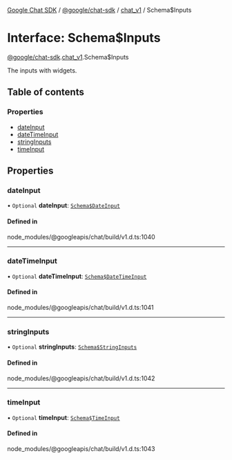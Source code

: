 [Google Chat SDK](../README.md) / [@google/chat-sdk](../modules/google_chat_sdk.md) / [chat\_v1](../modules/google_chat_sdk.chat_v1.md) / Schema$Inputs

# Interface: Schema$Inputs

[@google/chat-sdk](../modules/google_chat_sdk.md).[chat_v1](../modules/google_chat_sdk.chat_v1.md).Schema$Inputs

The inputs with widgets.

## Table of contents

### Properties

- [dateInput](google_chat_sdk.chat_v1.Schema_Inputs.md#dateinput)
- [dateTimeInput](google_chat_sdk.chat_v1.Schema_Inputs.md#datetimeinput)
- [stringInputs](google_chat_sdk.chat_v1.Schema_Inputs.md#stringinputs)
- [timeInput](google_chat_sdk.chat_v1.Schema_Inputs.md#timeinput)

## Properties

### dateInput

• `Optional` **dateInput**: [`Schema$DateInput`](google_chat_sdk.chat_v1.Schema_DateInput.md)

#### Defined in

node_modules/@googleapis/chat/build/v1.d.ts:1040

___

### dateTimeInput

• `Optional` **dateTimeInput**: [`Schema$DateTimeInput`](google_chat_sdk.chat_v1.Schema_DateTimeInput.md)

#### Defined in

node_modules/@googleapis/chat/build/v1.d.ts:1041

___

### stringInputs

• `Optional` **stringInputs**: [`Schema$StringInputs`](google_chat_sdk.chat_v1.Schema_StringInputs.md)

#### Defined in

node_modules/@googleapis/chat/build/v1.d.ts:1042

___

### timeInput

• `Optional` **timeInput**: [`Schema$TimeInput`](google_chat_sdk.chat_v1.Schema_TimeInput.md)

#### Defined in

node_modules/@googleapis/chat/build/v1.d.ts:1043
